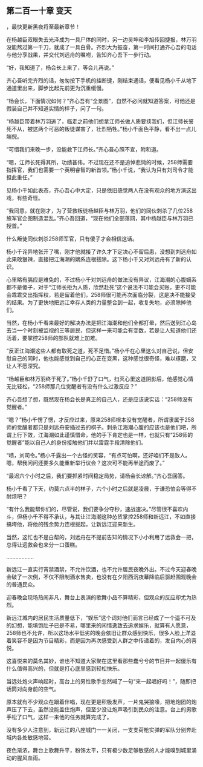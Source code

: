 ## 第二百一十章 变天
，最快更新黑夜将至最新章节！

在杨越臣双眼失去光泽成为一具尸体的同时，另一边吴坤和李旭传回捷报，林万羽没能熬过第一千刀，就成了一具白骨。齐烈大为振奋，第一时间打通齐心吾的电话与他分享战果，并交代刘远舟的嘱咐，告知齐心吾下一步行动。

“好，我知道了，杨会长上来了，等会儿再说。”

齐心吾听完齐烈的话，匆匆按下手机的挂断键，刚结束通话，便看见杨小千从地下通道里出来，脚步比起先前更为沉重缓慢。

“杨会长，下面情况如何？”齐心吾有“全景图”，自然不必问就知道答案，可他还是假装自己并不知道实情的样子，问了一句。

“杨越臣带着林万羽逃了，临走之前他们想拿江师长做人质要挟我们，但江师长誓死不从，被这两个可恶的叛徒谋害了，壮烈牺牲。”杨小千面色平静，看不出一点儿端倪。

“可惜我们来晚一步，没能救下江师长。”齐心吾心照不宣，附和道。

“嗯，江师长死得其所，功绩甚伟。不过现在还不是追悼悲恸的时候，258师需要指挥官，我们也需要一个英明睿智的新首领。”杨小千说，“我认为只有刘司令才能担此重任。”

见杨小千如此表态，齐心吾心中大定，只是依旧感觉两人在没有观众的地方演这出戏，有些奇怪。

“我同意。就在刚才，为了营救叛徒杨越臣与林万羽，他们的同伙刺杀了几位258旅军官企图制造混乱。”齐心吾回道，“现在他们全部落网，其中杨越臣与林万羽已授首。”

什么叛徒同伙刺杀258师军官，只有傻子才会相信这话。

杨小千诧异地张开了嘴，刚才他就接了许久才下定决心不留后患，没想到刘远舟如此果敢狠辣，直接把江海潮的嫡系连根拔除。这下杨小千又对刘远舟有了新的认识。

心里略有膈应是难免的，不过杨小千对刘远舟的做法没有异议，江海潮的心腹嫡系都不是傻子，对于“江师长拒为人质，欣然赴死”这个说法不可能会买账，更不可能会乖乖交出指挥权，若是留着他们，258师很可能再次面临分裂，这是决不能接受的结果。为了更快地把远江幸存人类的力量整合到一起，收复失地，必须除掉他们。

当然，在杨小千看来最好的解决办法是把江海潮和他们全都打晕，然后送到江心岛去当一个时刻被监视的三等居民，但这样一来可能会有变数，若是让人知道他们还活着，要掌控258师的部队就难上加难。

“反正江海潮这些人都有取死之道，死不足惜。”杨小千在心里这么对自己说，但安慰自己的同时，他也能感觉到自己的心正在变黑，这种感觉很奇怪，难以琢磨，又让人不愿深究。

“杨越臣和林万羽终于死了。”杨小千舒了口气，扫灭心里这道阴影后，他感觉心情无比轻松，“258师那几位觉醒者有没有什么过激反应？”

齐心吾想了想，既然现在杨会长是真正的自己人，还是应该说实话：“258师没有觉醒者。”

“嗯？”杨小千愣了愣，才反应过来，原来258师根本没有觉醒者，所谓隶属于258师的觉醒者都只是刘远舟安插过去的棋子。刺杀江海潮心腹的应该也是他们吧，所谓上行下效，江海潮如此谨慎惜命，他的手下肯定也是一样，也就只有“258师的觉醒者”能以自己人的身份接触他们并以雷霆手段清除他们。

“啧，刘司令。”杨小千露出一个古怪的笑容，“有点可怕啊，还好咱们不是敌人。嗯，帮我问问还要多久能重新举行议会？这次可不能再半途而废了。”

“最迟六个小时之后，我们要抓紧时间稳定局势，请杨会长谅解。”齐心吾回答。

杨小千看了下天，约莫六点半的样子，六个小时之后就是凌晨，于谦恐怕会等得不耐烦吧？

“有什么我能帮你们的，尽管说，我们要争分夺秒，速战速决。”尽管很不喜欢内斗，但杨小千不得不承认，与其让江海潮这种怂货掌控258师和新远江，不如直接搞垮他，将他的残余势力连根拔起，让新远江迎来新生。

当然，这忙也不是白帮的，刘远舟在不提前告知的情况下小小利用了远救会一把，总得让远救会也来分一口蛋糕。

………………

新远江一直实行宵禁酒禁，不允许饮酒，也不允许居民夜晚外出。不过今天迎春晚会破了一次例，不仅不限制酒水售卖，也没有在夕阳西沉夜幕降临后驱赶围观晚会的普通民众。

迎春晚会现场热闹非凡，舞台上表演的歌舞小品不算精彩，但观众的反应却尤为热烈。

新远江城内的居民生活质量低下，“娱乐”这个词对他们而言已经成了一个遥不可及的幻想，能填饱肚子已是不易，哪里来的闲情逸致去追求娱乐，就算有人愿意，258师也不允许，所以这场水平低劣的晚会依旧让群众感到快乐，很多人脸上洋溢着笑容不是因为节目精彩，而是因为再次感受到人群之中传递着的，发自内心的喜悦。

这喜悦来的莫名其妙，谁也不知道大家聚在这里看那些蠢兮兮的节目并一起傻乐有什么值得高兴的，但就是打心底里感到轻松快乐。

当远处炮火声响起时，高台上的男性歌手忽然喊了一句“来一起唱好吗！”，随即把话筒对向身前的空气。

原本就有不少观众在跟着伴唱，现在更是积极发声，一片鬼哭狼嚎，把地炮团的炮声压了下去，虽然没能盖住炮声，但至少没让炮声吸引到民众的注意。台上的男歌手松了口气，这样一来他的任务就算完成了。

没有多少人注意到，新远江的八座城门一一关闭，一支支荷枪实弹的军队分别奔赴城内各处敏感地带。

夜色渐浓，舞台上歌舞升平，粉饰太平，只有极少数足够敏感的人才能嗅到城里涌动的腥风血雨。

